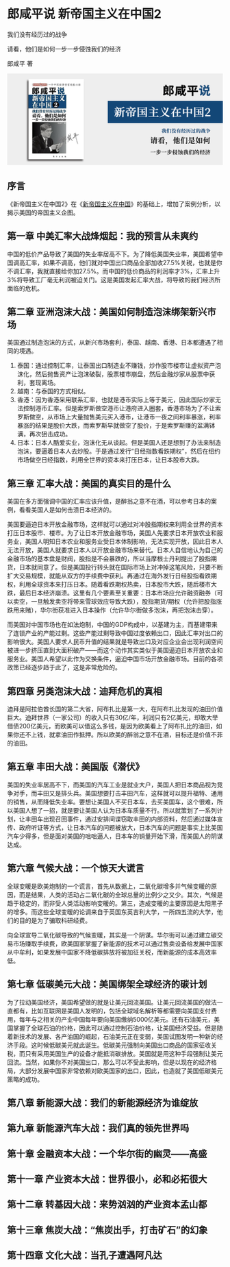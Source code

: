 # 郎咸平说 新帝国主义在中国2

我们没有经历过的战争

请看，他们是如何一步一步侵蚀我们的经济

郎咸平 著

![cover](contents/wx-cover.png)

## 序言

《新帝国主义在中国2》在《[新帝国主义在中国](../郎咸平说-新帝国主义在中国/README.md)》的基础上，增加了案例分析，以揭示美国的帝国主义企图。

## 第一章 中美汇率大战烽烟起：我的预言从未爽约

中国的低价产品导致了美国的失业率居高不下。为了降低美国失业率，美国希望中国调高汇率，如果不调高，他们就对中国出口商品全部加收27.5%关税，也就是你不调汇率，我就直接给你加27.5%。而中国的低价商品的利润率才3%，汇率上升3%将导致工厂毫无利润被迫关门。这是美国发起汇率大战，将导致的我们经济所面临的危机。

## 第二章 亚洲泡沫大战：美国如何制造泡沫绑架新兴市场

美国通过制造泡沫的方式，从新兴市场套利，泰国、越南、香港、日本都遭遇了相同的境遇。

1. 泰国：通过控制汇率，让泰国出口制造业不赚钱，炒作股市楼市让虚拟资产泡沫化，然后抛售资产让泡沫破裂，股票楼市崩盘，然后金融炒家从股票中获利，套现离场。
2. 越南：与泰国的方式相似。
3. 香港：因为香港采用联系汇率，也就是港币实际上等于美元，因此国际炒家无法控制港币汇率。但是索罗斯做空港币让港府进入圈套，香港市场为了不让索罗斯做空，从市场上大量抛售美元买入港币，让港币一夜之间利率暴涨，利率暴涨的结果是股价大跌，而索罗斯早就做空了股价，于是索罗斯赚的盆满钵满，再次狙击成功。
4. 日本：日本人酷爱实业，泡沫化无从谈起。但是美国人还是想到了办法来制造泡沫，要逼着日本人去炒股。于是通过发行“日经指数看跌期权”，然后在纽约市场做空日经指数，利用全世界的资本来打压日本，让日本股市大跌。

## 第三章 汇率大战：美国的真实目的是什么

美国在多方面强调中国的汇率应该升值，是醉翁之意不在酒，可以参考日本的案例，看看美国人是如何击溃日本经济的。

美国要逼迫日本开放金融市场，这样就可以通过对冲股指期权来利用全世界的资本打压日本股市、楼市。为了让日本开放金融市场，美国人先要求日本开放农业和服务业，美国人明知日本农业和服务业受日本体制影响，无法实现开放，因此日本人无法开放，美国人就要求日本人以开放金融市场来替代。日本人自信地认为自己的金融市场的基本盘是财阀，股指是不会暴跌的，所以当摩根士丹利提出了股指期货，日本就同意了。但是美国投行转头就在国际市场上对冲掉这笔风险，只要不断扩大交易规模，就能从双方的手续费中获利。再通过在海外发行日经股指看跌期权，利用全球资本来打压日本。随着看跌期权热卖，日本股市大跌，随后楼市大跌，最后日本经济崩溃。这里有几个要素至关重要：日本市场应允许融资融券（可以卖空，一旦触发卖空将带来雪球效应导致大跌），股指期货/期权（允许把股指涨跌用来赌），华尔街获准进入日本操作（允许华尔街做多泡沫，再把泡沫击穿）。

而美国对中国市场也在如法炮制，中国的GDP构成中，以基建为主，而基建带来了连锁产业的产能过剩。这些产能过剩导致中国过度依赖出口，因此汇率对出口的影响很大。美国人要求人民币升值的结果就是导致出口及对应企业会出现利润空间被进一步挤压直到大面积破产——而这个动作其实类似于美国逼迫日本开放农业和服务业。美国人希望以此作为交换条件，逼迫中国市场开放金融市场。目前的各项政策已经逐步趋于此了，这是非常危险的。

## 第四章 另类泡沫大战：迪拜危机的真相

迪拜是阿拉伯酋长国的第二大省，阿布扎比是第一大，在阿布扎比发现的油田价值巨大。迪拜世界（一家公司）的收入只有30亿/年，利润只有2亿美元，却敢大举借债200亿美元，而欧美可以借这么多钱，是因为欧美看上了阿布扎比的油田，如果你还不上钱，就拿油田作抵押。所以欧美的醉翁之意不在酒，目标还是价值不菲的油田。

## 第五章 丰田大战：美国版《潜伏》

美国的失业率居高不下，而美国的汽车工业是就业大户，美国人把日本商品视为竞争对手，而丰田又是排头兵。美国想要打击丰田汽车，这样就可以提升福特、通用的销售，从而降低失业率。要想让美国人不买日本车，去买美国车，这个很难，所以美国人想了一招，就是要让美国人认为日本车质量不行。所以就策划了一系列计划，让丰田车出现召回事件，通过安排间谍窃取丰田的内部资料，然后通过媒体宣传、政府听证等方式，让日本汽车的问题被放大，日本汽车的问题是事实上比美国汽车少得多，但是面对美国的咄咄逼人，日本车的销量开始下滑，而美国人的阴谋达成。

## 第六章 气候大战：一个惊天大谎言

全球变暖是欧美炮制的一个谎言，首先从数据上，二氧化碳增多并气候变暖的原因，而是结果，人类的活动占二氧化碳的全球总量的比例少之又少。其次，气候是趋于稳定的，而非受人类活动影响变暖的。第三，造成变暖的主要原因是太阳黑子的增多。而这些全球变暖的论调来自于英国东英吉利大学，一所四五流的大学，他们的目的是为了骗取科研经费。

向全球宣导二氧化碳导致的气候变暖，其实是一个阴谋。华尔街可以通过建立碳交易市场赚取手续费，欧美国家掌握了新能源的技术可以通过售卖设备给发展中国家从中牟利，如果发展中国家不降低碳排放将被加征关税，而新能源的成本高效率低。

## 第七章 低碳美元大战：美国绑架全球经济的碳计划

为了拉动美国经济，美国希望做的就是让美元回流美国。让美元回流美国的做法一直都有，比如互联网是美国人发明的，包括全球域名解析等都需要向美国支付费用，每年与之相关的产业中国每年要向美国缴纳5000亿美元。还有石油美元，美国掌握了全球石油的价格，因此可以通过控制石油价格，让美国经济受益。但是随着新技术的发展、各产油国的崛起，石油美元正在变弱，美国试图发明一种新的经济手段。这时候低碳美元就此诞生。低碳美元强制向美国出口商品的国家征收关税，而只有采用美国生产的设备才能抵消碳排放。美国就是用这种手段强制让美元回流。当然，如果你不对美国出口，那么可以不受此影响，但是以现在的经济格局，大部分发展中国家非常依赖对欧美国家的出口，因此，也造就了美国低碳美元策略的成功。

## 第八章 新能源大战：我们的新能源经济为谁绽放

## 第九章 新能源汽车大战：我们真的领先世界吗

## 第十章 金融资本大战：一个华尔街的幽灵——高盛

## 第十一章 产业资本大战：世界很小，必和必拓很大

## 第十二章 转基因大战：来势汹汹的产业资本孟山都

## 第十三章 焦炭大战：“焦炭出手，打击矿石”的幻象

## 第十四章 文化大战：当孔子遭遇阿凡达
